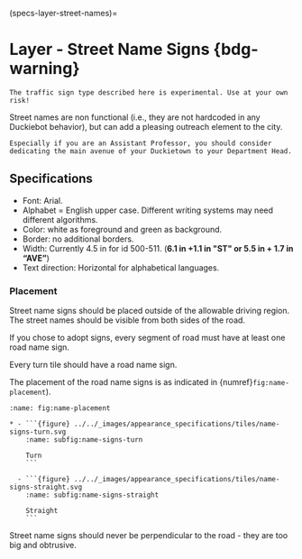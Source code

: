 (specs-layer-street-names)=
# Layer - Street Name Signs {bdg-warning}

```{attention}
The traffic sign type described here is experimental. Use at your own risk!
```

Street names are non functional (i.e., they are not hardcoded in any Duckiebot behavior), but can add a pleasing outreach element to the city.

```{tip}
Especially if you are an Assistant Professor, you should consider dedicating the main avenue of your Duckietown to your Department Head. 
```

## Specifications

* Font: Arial.
* Alphabet =  English upper case. Different writing systems may need different algorithms.
* Color: white as foreground and green as background.
* Border: no additional borders.
* Width: Currently 4.5 in for id 500-511. (**6.1 in +1.1 in "ST" or 5.5 in + 1.7 in “AVE”**)
* Text direction: Horizontal for alphabetical languages.

### Placement

Street name signs should be placed outside of the allowable driving region. The street names should be visible from both sides of the road.

If you chose to adopt signs, every segment of road must have at least one road name sign.

Every turn tile should have a road name sign.

The placement of the road name signs is as indicated in {numref}`fig:name-placement`).

````{list-table} Placement of Road Name Signs
:name: fig:name-placement

* - ```{figure} ../../_images/appearance_specifications/tiles/name-signs-turn.svg
    :name: subfig:name-signs-turn

    Turn
    ```

  - ```{figure} ../../_images/appearance_specifications/tiles/name-signs-straight.svg
    :name: subfig:name-signs-straight

    Straight
    ```
````

Street name signs should never be perpendicular to the road - they are too big and obtrusive.
